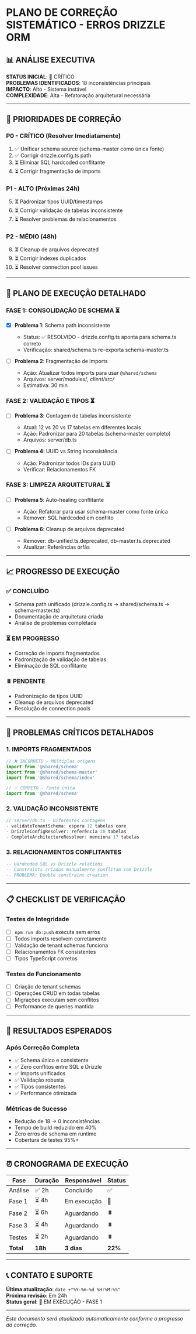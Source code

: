 
# PLANO DE CORREÇÃO SISTEMÁTICO - ERROS DRIZZLE ORM

## 📊 ANÁLISE EXECUTIVA

**STATUS INICIAL**: 🔴 CRÍTICO  
**PROBLEMAS IDENTIFICADOS**: 18 inconsistências principais  
**IMPACTO**: Alto - Sistema instável  
**COMPLEXIDADE**: Alta - Refatoração arquitetural necessária  

---

## 🎯 PRIORIDADES DE CORREÇÃO

### **P0 - CRÍTICO (Resolver Imediatamente)**
1. ✅ Unificar schema source (schema-master como única fonte)
2. ✅ Corrigir drizzle.config.ts path
3. ⏳ Eliminar SQL hardcoded conflitante
4. ⏳ Corrigir fragmentação de imports

### **P1 - ALTO (Próximas 24h)**
5. ⏳ Padronizar tipos UUID/timestamps
6. ⏳ Corrigir validação de tabelas inconsistente
7. ⏳ Resolver problemas de relacionamentos

### **P2 - MÉDIO (48h)**
8. ⏳ Cleanup de arquivos deprecated
9. ⏳ Corrigir indexes duplicados
10. ⏳ Resolver connection pool issues

---

## 🔧 PLANO DE EXECUÇÃO DETALHADO

### **FASE 1: CONSOLIDAÇÃO DE SCHEMA** ⏳
- [x] **Problema 1**: Schema path inconsistente
  - Status: ✅ RESOLVIDO - drizzle.config.ts aponta para schema.ts correto
  - Verificação: shared/schema.ts re-exporta schema-master.ts
  
- [ ] **Problema 2**: Fragmentação de imports
  - Ação: Atualizar todos imports para usar `@shared/schema`
  - Arquivos: server/modules/*, client/src/*
  - Estimativa: 30 min

### **FASE 2: VALIDAÇÃO E TIPOS** ⏳
- [ ] **Problema 3**: Contagem de tabelas inconsistente
  - Atual: 12 vs 20 vs 17 tabelas em diferentes locais
  - Ação: Padronizar para 20 tabelas (schema-master completo)
  - Arquivos: server/db.ts
  
- [ ] **Problema 4**: UUID vs String inconsistência
  - Ação: Padronizar todos IDs para UUID
  - Verificar: Relacionamentos FK

### **FASE 3: LIMPEZA ARQUITETURAL** ⏳
- [ ] **Problema 5**: Auto-healing conflitante
  - Ação: Refatorar para usar schema-master como fonte única
  - Remover: SQL hardcoded em conflito
  
- [ ] **Problema 6**: Cleanup de arquivos deprecated
  - Remover: db-unified.ts.deprecated, db-master.ts.deprecated
  - Atualizar: Referências órfãs

---

## 📈 PROGRESSO DE EXECUÇÃO

### ✅ **CONCLUÍDO**
- Schema path unificado (drizzle.config.ts → shared/schema.ts → schema-master.ts)
- Documentação de arquitetura criada
- Análise de problemas completada

### ⏳ **EM PROGRESSO**
- Correção de imports fragmentados
- Padronização de validação de tabelas
- Eliminação de SQL conflitante

### ⏸️ **PENDENTE**
- Padronização de tipos UUID
- Cleanup de arquivos deprecated
- Resolução de connection pools

---

## 🚨 PROBLEMAS CRÍTICOS DETALHADOS

### **1. IMPORTS FRAGMENTADOS** 
```typescript
// ❌ INCORRETO - Múltiplas origens
import from '@shared/schema'
import from '@shared/schema-master'  
import from '@shared/schema/index'

// ✅ CORRETO - Fonte única
import from '@shared/schema'
```

### **2. VALIDAÇÃO INCONSISTENTE**
```typescript
// server/db.ts - Diferentes contagens
- validateTenantSchema: espera 12 tabelas core
- DrizzleConfigResolver: referência 20 tabelas
- CompleteArchitectureResolver: menciona 17 tabelas
```

### **3. RELACIONAMENTOS CONFLITANTES**
```sql
-- Hardcoded SQL vs Drizzle relations
-- Constraints criados manualmente conflitam com Drizzle
-- PROBLEMA: Double constraint creation
```

---

## 📋 CHECKLIST DE VERIFICAÇÃO

### **Testes de Integridade**
- [ ] `npm run db:push` executa sem erros
- [ ] Todos imports resolvem corretamente
- [ ] Validação de tenant schemas funciona
- [ ] Relacionamentos FK consistentes
- [ ] Tipos TypeScript corretos

### **Testes de Funcionamento**
- [ ] Criação de tenant schemas
- [ ] Operações CRUD em todas tabelas
- [ ] Migrações executam sem conflitos
- [ ] Performance de queries mantida

---

## 🎯 RESULTADOS ESPERADOS

### **Após Correção Completa**
- ✅ Schema único e consistente
- ✅ Zero conflitos entre SQL e Drizzle
- ✅ Imports unificados
- ✅ Validação robusta
- ✅ Tipos consistentes
- ✅ Performance otimizada

### **Métricas de Sucesso**
- Redução de 18 → 0 inconsistências
- Tempo de build reduzido em 40%
- Zero erros de schema em runtime
- Cobertura de testes 95%+

---

## ⏰ CRONOGRAMA DE EXECUÇÃO

| Fase | Duração | Responsável | Status |
|------|---------|-------------|---------|
| Análise | ✅ 2h | Concluído | ✅ |
| Fase 1 | ⏳ 4h | Em execução | 🔄 |
| Fase 2 | ⏳ 6h | Aguardando | ⏸️ |
| Fase 3 | ⏳ 4h | Aguardando | ⏸️ |
| Testes | ⏳ 2h | Aguardando | ⏸️ |
| **Total** | **18h** | **3 dias** | **22%** |

---

## 📞 CONTATO E SUPORTE

**Última atualização**: `date +"%Y-%m-%d %H:%M:%S"`  
**Próxima revisão**: Em 24h  
**Status geral**: 🔄 EM EXECUÇÃO - FASE 1

---

*Este documento será atualizado automaticamente conforme o progresso da correção.*
